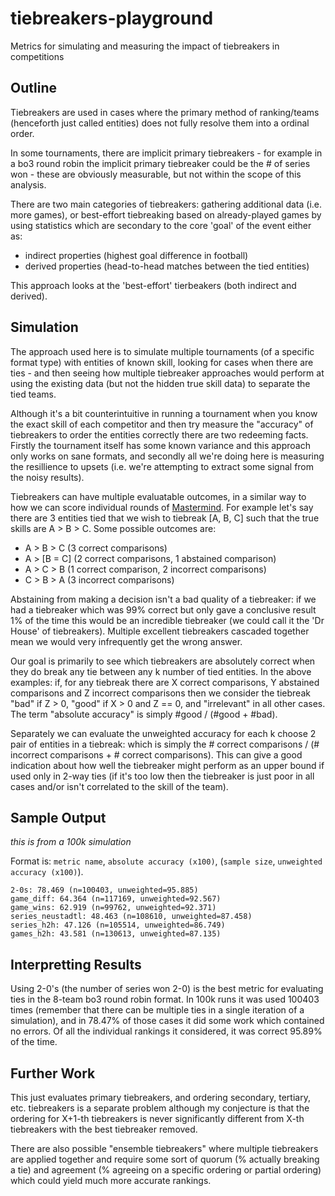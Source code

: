 # tiebreakers-playground
Metrics for simulating and measuring the impact of tiebreakers in competitions

Outline
-------
Tiebreakers are used in cases where the primary method of ranking/teams (henceforth just called entities) does not fully resolve them into a ordinal order.

In some tournaments, there are implicit primary tiebreakers - for example in a bo3 round robin the implicit primary tiebreaker could be the # of series won - these are obviously measurable, but not within the scope of this analysis.

There are two main categories of tiebreakers: gathering additional data (i.e. more games), or best-effort tiebreaking based on already-played games by using statistics which are secondary to the core 'goal' of the event either as: 
* indirect properties (highest goal difference in football)
* derived properties (head-to-head matches between the tied entities)

This approach looks at the 'best-effort' tierbeakers (both indirect and derived).

Simulation
----------

The approach used here is to simulate multiple tournaments (of a specific format type) with entities of known skill, looking for cases when there are ties - and then seeing how multiple tiebreaker approaches would perform at using the existing data (but not the hidden true skill data) to separate the tied teams. 



Although it's a bit counterintuitive in running a tournament when you know the exact skill of each competitor and then try measure the "accuracy" of tiebreakers to order the entities correctly there are two redeeming facts. Firstly the tournament itself has some known variance and this approach only works on sane formats, and secondly all we're doing here is measuring the resillience to upsets (i.e. we're attempting to extract some signal from the noisy results). 

Tiebreakers can have multiple evaluatable outcomes, in a similar way to how we can score individual rounds of [Mastermind](https://en.wikipedia.org/wiki/Mastermind_(board_game)). For example let's say there are 3 entities tied that we wish to tiebreak [A, B, C] such that the true skills are A > B > C. Some possible outcomes are:

* A > B > C (3 correct comparisons)
* A > [B = C] (2 correct comparisons, 1 abstained comparison)
* A > C > B (1 correct comparison, 2 incorrect comparisons)
* C > B > A (3 incorrect comparisons)

Abstaining from making a decision isn't a bad quality of a tiebreaker: if we had a tiebreaker which was 99% correct but only gave a conclusive result 1% of the time this would be an incredible tiebreaker (we could call it the 'Dr House' of tiebreakers). Multiple excellent tiebreakers cascaded together mean we would very infrequently get the wrong answer.

Our goal is primarily to see which tiebreakers are absolutely correct when they do break any tie between any k number of tied entities. In the above examples: if, for any tiebreak there are X correct comparisons, Y abstained comparisons and Z incorrect comparisons then we consider the tiebreak "bad" if Z > 0, "good" if X > 0 and Z == 0, and "irrelevant" in all other cases. The term "absolute accuracy" is simply #good / (#good + #bad).

Separately we can evaluate the unweighted accuracy for each k choose 2 pair of entities in a tiebreak: which is simply the # correct comparisons / (# incorrect comparisons + # correct comparisons). This can give a good indication about how well the tiebreaker might perform as an upper bound if used only in 2-way ties (if it's too low then the tiebreaker is just poor in all cases and/or isn't correlated to the skill of the team).


Sample Output
-------------

*this is from a 100k simulation*

Format is: `metric name`, `absolute accuracy (x100)`, (`sample size`, `unweighted accuracy (x100)`).

```
2-0s: 78.469 (n=100403, unweighted=95.885)
game_diff: 64.364 (n=117169, unweighted=92.567)
game_wins: 62.919 (n=99762, unweighted=92.371)
series_neustadtl: 48.463 (n=108610, unweighted=87.458)
series_h2h: 47.126 (n=105514, unweighted=86.749)
games_h2h: 43.581 (n=130613, unweighted=87.135)
```

Interpretting Results
---------------------

Using 2-0's (the number of series won 2-0) is the best metric for evaluating ties in the 8-team bo3 round robin format. In 100k runs it was used 100403 times (remember that there can be multiple ties in a single iteration of a simulation), and in 78.47% of those cases it did some work which contained no errors. Of all the individual rankings it considered, it was correct 95.89% of the time.

Further Work
------------

This just evaluates primary tiebreakers, and ordering secondary, tertiary, etc. tiebreakers is a separate problem although my conjecture is that the ordering for X+1-th tiebreakers is never significantly different from X-th tiebreakers with the best tiebreaker removed.

There are also possible "ensemble tiebreakers" where multiple tiebreakers are applied together and require some sort of quorum (% actually breaking a tie) and agreement (% agreeing on a specific ordering or partial ordering) which could yield much more accurate rankings.


